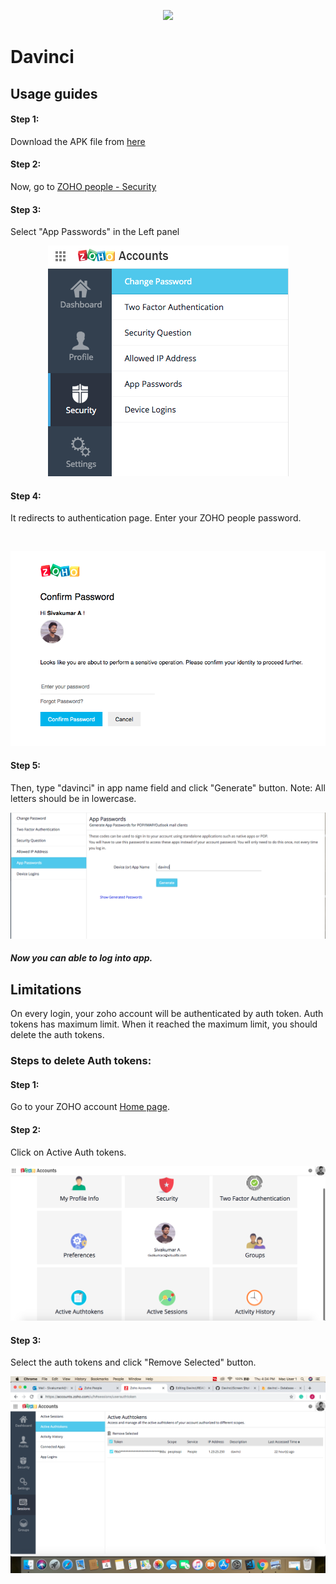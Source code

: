 <p align="center">
  <img src="https://visualbi.com/wp-content/uploads/visualbi-logo-175-60.png"/>
</p> 

# Davinci
## Usage guides

#### Step 1: 
Download the APK file from [here](https://expo.io/artifacts/11efd383-6d09-41c7-bb29-db8d9722c036)

#### Step 2: 
Now, go to [ZOHO people - Security](https://accounts.zoho.com/u/h#security/security_pwd)

#### Step 3: 
Select "App Passwords" in the Left panel
<br/>
<p align="center">
  <img src="https://github.com/Sivakumar00/Davinci/blob/master/Screen%20Shot%202019-07-04%20at%2011.33.09%20AM.png"/>
</p>

#### Step 4: 
It redirects to authentication page. Enter your ZOHO people password.


<br/>
<p align="center">
  <img src="https://github.com/Sivakumar00/Davinci/blob/master/Screen%20Shot%202019-07-04%20at%2011.36.53%20AM.png"/>
</p>

#### Step 5: 
Then, type "davinci" in app name field and click "Generate" button.
     Note: All letters should be in lowercase.
<br/>             
<p align="center">
  <img src="https://github.com/Sivakumar00/Davinci/blob/master/Screen%20Shot%202019-07-04%20at%2011.37.56%20AM.png"/>
</p>  

####   *Now you can able to log into app.*

## Limitations

On every login, your zoho account will be authenticated by auth token. Auth tokens has maximum limit. When it reached the maximum limit, you should delete the auth tokens.


### Steps to delete Auth tokens:

#### Step 1: 
Go to your ZOHO account [Home page](https://accounts.zoho.com/u/h#home).

#### Step 2: 
Click on Active Auth tokens.
<br/>             
<p align="center">
  <img src="https://github.com/Sivakumar00/Davinci/blob/master/Screen%20Shot%202019-07-04%20at%204.29.29%20PM.png"/>
</p>

#### Step 3:
Select the auth tokens and click "Remove Selected" button.
<br/>             
<p align="center">
  <img src="https://github.com/Sivakumar00/Davinci/blob/master/Screen%20Shot%202019-07-04%20at%204.34.27%20PM.png"/>
</p>






